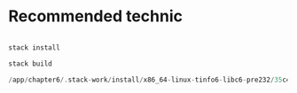 # Recommended technic

```haskell

stack install

stack build

/app/chapter6/.stack-work/install/x86_64-linux-tinfo6-libc6-pre232/35c4d0e5b377b496b22ed04d5f3ac87484a5adf0010a037641bb082ebf4ca3de/9.6.4/bin/chapter6-exe
```
